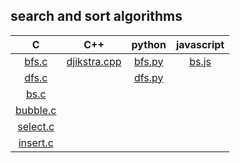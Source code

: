 ## search and sort algorithms


|           C          |              C++             |      python      |   javascript   |
|:--------------------:|:----------------------------:|:----------------:|:--------------:|
|    [bfs.c][bfs-c]    | [djikstra.cpp][djikstra-cpp] | [bfs.py][bfs-py] | [bs.js][bs-js] |
|    [dfs.c][dfs-c]    |                              | [dfs.py][dfs-py] |                |
|     [bs.c][bs-c]     |                              |                  |                |
| [bubble.c][bubble-c] |                              |                  |                |
| [select.c][select-c] |                              |                  |                |
| [insert.c][insert-c] |                              |                  |                |

[bfs-c]:	 C/bfs.c
[dfs-c]:	 C/dfs.c
[bs-c]:		 C/bs.c
[bubble-c]:	 C/bubble.c
[select-c]:	 C/select.c
[insert-c]:	 C/insert.c
[djikstra-cpp]:  C++/djikstra.cpp
[bfs-py]:	 python/bfs.py
[dfs-py]:	 python/dfs.py
[bs-js]:	 javascript/bs.js

